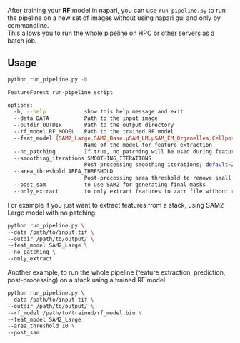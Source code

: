 After training your **RF** model in napari, you can use `run_pipeline.py` to run the pipeline on a new set of images without using napari gui and only by commandline.  
This allows you to run the whole pipeline on HPC or other servers as a batch job.

## Usage
```bash
python run_pipeline.py -h
```

```bash
FeatureForest run-pipeline script

options:
  -h, --help            show this help message and exit
  --data DATA           Path to the input image
  --outdir OUTDIR       Path to the output directory
  --rf_model RF_MODEL   Path to the trained RF model
  --feat_model {SAM2_Large,SAM2_Base,μSAM_LM,μSAM_EM_Organelles,Cellpose_cyto3,MobileSAM,SAM,DinoV2}
                        Name of the model for feature extraction
  --no_patching         If true, no patching will be used during feature extraction
  --smoothing_iterations SMOOTHING_ITERATIONS
                        Post-processing smoothing iterations; default=25
  --area_threshold AREA_THRESHOLD
                        Post-processing area threshold to remove small regions; default=50
  --post_sam            to use SAM2 for generating final masks
  --only_extract        to only extract features to zarr file without running prediction pipeline
```

For example if you just want to extract features from a stack, using SAM2 Large model with no patching:
```bash
python run_pipeline.py \
--data /path/to/input.tif \
--outdir /path/to/output/ \
--feat_model SAM2_Large \
--no_patching \
--only_extract
```

Another example, to run the whole pipeline (feature extraction, prediction, post-processing) on a stack using a trained RF model:
```bash
python run_pipeline.py \
--data /path/to/input.tif \
--outdir /path/to/output/ \
--rf_model /path/to/trained/rf_model.bin \
--feat_model SAM2_Large
--area_threshold 10 \
--post_sam
```
